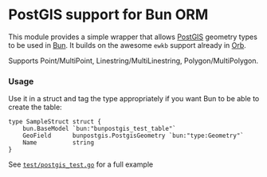 # PostGIS support for Bun ORM

This module provides a simple wrapper that allows [PostGIS](https://postgis.net/) geometry types to be used in [Bun](https://bun.uptrace.dev/).
It builds on the awesome `ewkb` support already in [Orb](https://github.com/paulmach/orb). 

Supports Point/MultiPoint, Linestring/MultiLinestring, Polygon/MultiPolygon.

### Usage

Use it in a struct and tag the type appropriately if you want Bun to be able to create the table:

```
type SampleStruct struct {
	bun.BaseModel `bun:"bunpostgis_test_table"`
	GeoField      bunpostgis.PostgisGeometry `bun:"type:Geometry"`
	Name          string
}
```

See [`test/postgis_test.go`](test/postgis_test.go) for a full example 